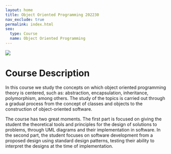 ```yaml
---
layout: home
title: Object Oriented Programming 202230
nav_exclude: true
permalink: index.html
seo:
  type: Course
  name: Object Oriented Programming
---
```


![](assets/images/large-image.jpg)

# Course Description

In this course we study the concepts on which object oriented programming theory is centered, such as: abstraction, encapsulation, inheritance, polymorphism, among others. The study of the topics is carried out through a gradual process from the concept of classes and objects to the construction of object-oriented software.

The course has two great moments. The first part is focused on giving the student the theoretical tools and principles for the design of solutions to problems, through UML diagrams and their implementation in software. In the second part, the student focuses on software development from a proposed design using standard design patterns, testing their ability to interpret the designs at the time of implementation.
